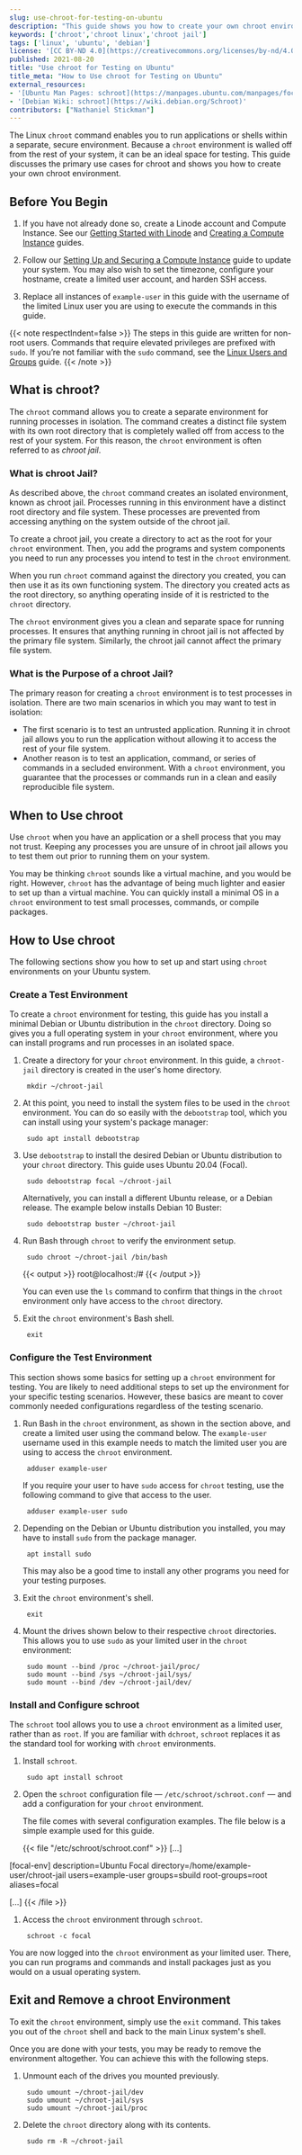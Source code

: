 ```yaml
---
slug: use-chroot-for-testing-on-ubuntu
description: "This guide shows you how to create your own chroot environment to securely test settings and apps by creating an environment isolated from your file system."
keywords: ['chroot','chroot linux','chroot jail']
tags: ['linux', 'ubuntu', 'debian']
license: '[CC BY-ND 4.0](https://creativecommons.org/licenses/by-nd/4.0)'
published: 2021-08-20
title: "Use chroot for Testing on Ubuntu"
title_meta: "How to Use chroot for Testing on Ubuntu"
external_resources:
- '[Ubuntu Man Pages: schroot](https://manpages.ubuntu.com/manpages/focal/man1/schroot.1.html)'
- '[Debian Wiki: schroot](https://wiki.debian.org/Schroot)'
contributors: ["Nathaniel Stickman"]
---
```


The Linux `chroot` command enables you to run applications or shells within a separate, secure environment. Because a `chroot` environment is walled off from the rest of your system, it can be an ideal space for testing. This guide discusses the primary use cases for chroot and shows you how to create your own chroot environment.

## Before You Begin

1.  If you have not already done so, create a Linode account and Compute Instance. See our [Getting Started with Linode](/docs/products/platform/get-started/) and [Creating a Compute Instance](/docs/products/compute/compute-instances/guides/create/) guides.

1.  Follow our [Setting Up and Securing a Compute Instance](/docs/products/compute/compute-instances/guides/set-up-and-secure/) guide to update your system. You may also wish to set the timezone, configure your hostname, create a limited user account, and harden SSH access.

1. Replace all instances of `example-user` in this guide with the username of the limited Linux user you are using to execute the commands in this guide.

{{< note respectIndent=false >}}
The steps in this guide are written for non-root users. Commands that require elevated privileges are prefixed with `sudo`. If you’re not familiar with the `sudo` command, see the [Linux Users and Groups](/docs/guides/linux-users-and-groups/) guide.
{{< /note >}}

## What is chroot?

The `chroot` command allows you to create a separate environment for running processes in isolation. The command creates a distinct file system with its own root directory that is completely walled off from access to the rest of your system. For this reason, the `chroot` environment is often referred to as *chroot jail*.

### What is chroot Jail?

As described above, the `chroot` command creates an isolated environment, known as chroot jail. Processes running in this environment have a distinct root directory and file system. These processes are prevented from accessing anything on the system outside of the chroot jail.

To create a chroot jail, you create a directory to act as the root for your `chroot` environment. Then, you add the programs and system components you need to run any processes you intend to test in the `chroot` environment.

When you run `chroot` command against the directory you created, you can then use it as its own functioning system. The directory you created acts as the root directory, so anything operating inside of it is restricted to the `chroot` directory.

The `chroot` environment gives you a clean and separate space for running processes. It ensures that anything running in chroot jail is not affected by the primary file system. Similarly, the chroot jail cannot affect the primary file system.

### What is the Purpose of a chroot Jail?

The primary reason for creating a `chroot` environment is to test processes in isolation. There are two main scenarios in which you may want to test in isolation:

- The first scenario is to test an untrusted application. Running it in chroot jail allows you to run the application without allowing it to access the rest of your file system.
- Another reason is to test an application, command, or series of commands in a secluded environment. With a `chroot` environment, you guarantee that the processes or commands run in a clean and easily reproducible file system.

## When to Use chroot

Use `chroot` when you have an application or a shell process that you may not trust. Keeping any processes you are unsure of in chroot jail allows you to test them out prior to running them on your system.

You may be thinking `chroot` sounds like a virtual machine, and you would be right. However, `chroot` has the advantage of being much lighter and easier to set up than a virtual machine. You can quickly install a minimal OS in a `chroot` environment to test small processes, commands, or compile packages.

## How to Use chroot

The following sections show you how to set up and start using `chroot` environments on your Ubuntu system.

### Create a Test Environment

To create a `chroot` environment for testing, this guide has you install a minimal Debian or Ubuntu distribution in the `chroot` directory. Doing so gives you a full operating system in your `chroot` environment, where you can install programs and run processes in an isolated space.

1. Create a directory for your `chroot` environment. In this guide, a `chroot-jail` directory is created in the user's home directory.

        mkdir ~/chroot-jail

1. At this point, you need to install the system files to be used in the `chroot` environment. You can do so easily with the `debootstrap` tool, which you can install using your system's package manager:

        sudo apt install debootstrap

1. Use `debootstrap` to install the desired Debian or Ubuntu distribution to your `chroot` directory. This guide uses Ubuntu 20.04 (Focal).

        sudo debootstrap focal ~/chroot-jail

    Alternatively, you can install a different Ubuntu release, or a Debian release. The example below installs Debian 10 Buster:

        sudo debootstrap buster ~/chroot-jail

1. Run Bash through `chroot` to verify the environment setup.

        sudo chroot ~/chroot-jail /bin/bash

    {{< output >}}
root@localhost:/#
    {{< /output >}}

    You can even use the `ls` command to confirm that things in the `chroot` environment only have access to the `chroot` directory.

1. Exit the `chroot` environment's Bash shell.

        exit

### Configure the Test Environment

This section shows some basics for setting up a `chroot` environment for testing. You are likely to need additional steps to set up the environment for your specific testing scenarios. However, these basics are meant to cover commonly needed configurations regardless of the testing scenario.

1. Run Bash in the `chroot` environment, as shown in the section above, and create a limited user using the command below. The `example-user` username used in this example needs to match the limited user you are using to access the `chroot` environment.

        adduser example-user

    If you require your user to have `sudo` access for `chroot` testing, use the following command to give that access to the user.

        adduser example-user sudo

1. Depending on the Debian or Ubuntu distribution you installed, you may have to install `sudo` from the package manager.

        apt install sudo

    This may also be a good time to install any other programs you need for your testing purposes.

1. Exit the `chroot` environment's shell.

        exit

1. Mount the drives shown below to their respective `chroot` directories. This allows you to use `sudo` as your limited user in the `chroot` environment:

        sudo mount --bind /proc ~/chroot-jail/proc/
        sudo mount --bind /sys ~/chroot-jail/sys/
        sudo mount --bind /dev ~/chroot-jail/dev/

### Install and Configure schroot

The `schroot` tool allows you to use a `chroot` environment as a limited user, rather than as `root`. If you are familiar with `dchroot`, `schroot` replaces it as the standard tool for working with `chroot` environments.

1. Install `schroot`.

        sudo apt install schroot

1. Open the `schroot` configuration file — `/etc/schroot/schroot.conf` — and add a configuration for your `chroot` environment.

    The file comes with several configuration examples. The file below is a simple example used for this guide.

    {{< file "/etc/schroot/schroot.conf" >}}
[...]

[focal-env]
description=Ubuntu Focal
directory=/home/example-user/chroot-jail
users=example-user
groups=sbuild
root-groups=root
aliases=focal

[...]
    {{< /file >}}

1. Access the `chroot` environment through `schroot`.

        schroot -c focal

You are now logged into the `chroot` environment as your limited user. There, you can run programs and commands and install packages just as you would on a usual operating system.

## Exit and Remove a chroot Environment

To exit the `chroot` environment, simply use the `exit` command. This takes you out of the `chroot` shell and back to the main Linux system's shell.

Once you are done with your tests, you may be ready to remove the environment altogether. You can achieve this with the following steps.

1. Unmount each of the drives you mounted previously.

        sudo umount ~/chroot-jail/dev
        sudo umount ~/chroot-jail/sys
        sudo umount ~/chroot-jail/proc

1. Delete the `chroot` directory along with its contents.

        sudo rm -R ~/chroot-jail
